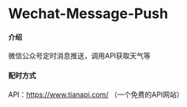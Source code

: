 # Wechat-Message-Push

#### 介绍
微信公众号定时消息推送，调用API获取天气等

#### 配时方式

API：https://www.tianapi.com/ （一个免费的API网站）